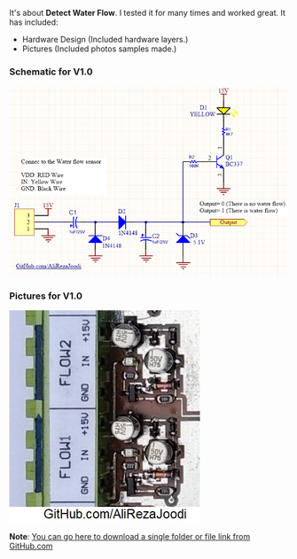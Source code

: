 It's about **Detect Water Flow**. I tested it for many times and worked great. It has included:

- Hardware Design (Included hardware layers.)
- Pictures (Included photos samples made.)

### Schematic for V1.0
![This is an image](https://github.com/AliRezaJoodi/Electronic-Modules/blob/main/Detect%20Water%20Flow/Hardware%20Design/V1.0.png?raw=true)

### Pictures for V1.0
![This is an image](https://github.com/AliRezaJoodi/Electronic-Modules/blob/main/Detect%20Water%20Flow/Pictures/V1.0.jpg?raw=true)

**Note**: [You can go here to download a single folder or file link from GitHub.com](https://minhaskamal.github.io/DownGit/#/home)
